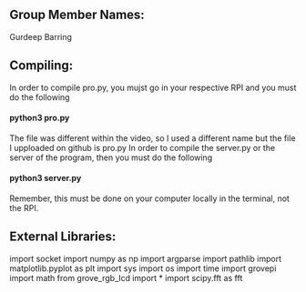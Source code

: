 ## Group Member Names: 
Gurdeep Barring

## Compiling: 
In order to compile pro.py, you mujst go in your respective RPI and you must do the following

#### python3 pro.py

The file was different within the video, so I used a different name but the file I upploaded on github is pro.py
In order to compile the server.py or the server of the program, then you must do the following

#### python3 server.py

Remember, this must be done on your computer locally in the terminal, not the RPI. 

## External Libraries: 

import socket
import numpy as np
import argparse
import pathlib
import matplotlib.pyplot as plt
import sys
import os
import time
import grovepi
import math
from grove_rgb_lcd import *
import scipy.fft as fft


